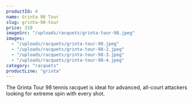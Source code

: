 ```yaml
---
productId: 4
name: Grinta 98 Tour
slug: grinta-98-tour
price: 310
imageSrc: "/uploads/racquets/grinta-tour-98.jpeg"
images:
  - "/uploads/racquets/grinta-tour-98.jpeg"
  - "/uploads/racquets/grinta-tour-98-2.jpeg"
  - "/uploads/racquets/grinta-tour-98-3.jpeg"
  - "/uploads/racquets/grinta-tour-98-4.jpeg"
category: "racquets"
productLine: "grinta"
---
```


The Grinta Tour 98 tennis racquet is ideal for advanced, all-court attackers looking for extreme spin with every shot.
